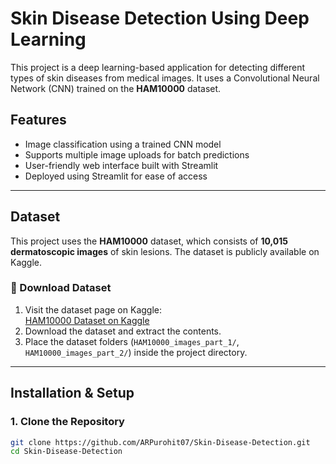 # Skin Disease Detection Using Deep Learning

This project is a deep learning-based application for detecting different types of skin diseases from medical images. It uses a Convolutional Neural Network (CNN) trained on the **HAM10000** dataset.

## Features
- Image classification using a trained CNN model
- Supports multiple image uploads for batch predictions
- User-friendly web interface built with Streamlit
- Deployed using Streamlit for ease of access

---

## Dataset

This project uses the **HAM10000** dataset, which consists of **10,015 dermatoscopic images** of skin lesions. The dataset is publicly available on Kaggle.

### **🔹 Download Dataset**
1. Visit the dataset page on Kaggle:  
   [HAM10000 Dataset on Kaggle](https://www.kaggle.com/datasets/kmader/skin-cancer-mnist-ham10000)
2. Download the dataset and extract the contents.
3. Place the dataset folders (`HAM10000_images_part_1/`, `HAM10000_images_part_2/`) inside the project directory.

---

## Installation & Setup

### **1. Clone the Repository**
```bash
git clone https://github.com/ARPurohit07/Skin-Disease-Detection.git
cd Skin-Disease-Detection
